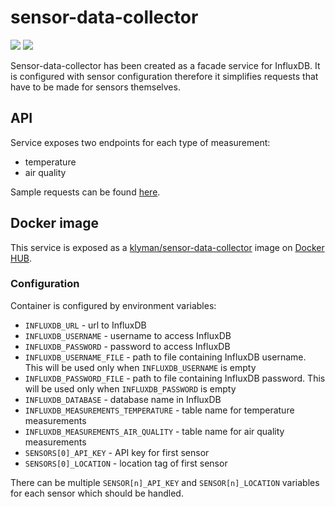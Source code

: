 # sensor-data-collector

![](https://img.shields.io/docker/pulls/klyman/#sensor-data-collector.svg)
![](https://img.shields.io/docker/stars/klyman/#sensor-data-collector.svg)

Sensor-data-collector has been created as a facade service for InfluxDB. It is configured with sensor configuration
therefore it simplifies requests that have to be made for sensors themselves.

## API

Service exposes two endpoints for each type of measurement:

- temperature
- air quality

Sample requests can be found [here](src/integTest/requests/happy-path.http).

## Docker image

This service is exposed as a [klyman/sensor-data-collector](https://hub.docker.com/r/klyman/sensor-data-collector) image
on [Docker HUB](https://hub.docker.com/).

### Configuration

Container is configured by environment variables:

- `INFLUXDB_URL` - url to InfluxDB
- `INFLUXDB_USERNAME` - username to access InfluxDB
- `INFLUXDB_PASSWORD` - password to access InfluxDB
- `INFLUXDB_USERNAME_FILE` - path to file containing InfluxDB username. This will be used only when `INFLUXDB_USERNAME`
  is empty
- `INFLUXDB_PASSWORD_FILE` - path to file containing InfluxDB password. This will be used only when `INFLUXDB_PASSWORD`
  is empty
- `INFLUXDB_DATABASE` - database name in InfluxDB
- `INFLUXDB_MEASUREMENTS_TEMPERATURE` - table name for temperature measurements
- `INFLUXDB_MEASUREMENTS_AIR_QUALITY` - table name for air quality measurements
- `SENSORS[0]_API_KEY` - API key for first sensor
- `SENSORS[0]_LOCATION` - location tag of first sensor

There can be multiple `SENSOR[n]_API_KEY` and `SENSOR[n]_LOCATION` variables for each sensor which should be handled.
